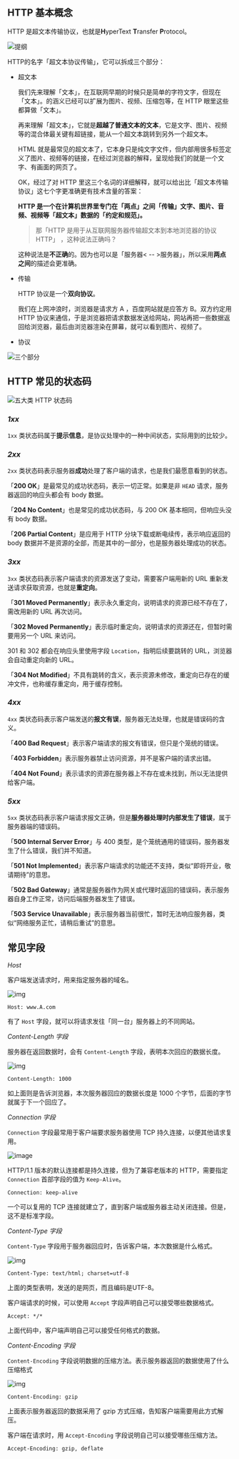## HTTP 基本概念

HTTP 是超文本传输协议，也就是**H**yperText **T**ransfer **P**rotocol。

![提纲](HTTP.assets/640.webp)

HTTP的名字「超文本协议传输」，它可以拆成三个部分：

- 超文本

  我们先来理解「文本」，在互联网早期的时候只是简单的字符文字，但现在「文本」。的涵义已经可以扩展为图片、视频、压缩包等，在 HTTP 眼里这些都算做「文本」。

  再来理解「超文本」，它就是**超越了普通文本的文本**，它是文字、图片、视频等的混合体最关键有超链接，能从一个超文本跳转到另外一个超文本。

  HTML 就是最常见的超文本了，它本身只是纯文字文件，但内部用很多标签定义了图片、视频等的链接，在经过浏览器的解释，呈现给我们的就是一个文字、有画面的网页了。

  OK，经过了对 HTTP 里这三个名词的详细解释，就可以给出比「超文本传输协议」这七个字更准确更有技术含量的答案：

  **HTTP 是一个在计算机世界里专门在「两点」之间「传输」文字、图片、音频、视频等「超文本」数据的「约定和规范」。**

  > 那「HTTP 是用于从互联网服务器传输超文本到本地浏览器的协议HTTP」 ，这种说法正确吗？

  这种说法是**不正确**的。因为也可以是「服务器< -- >服务器」，所以采用**两点之间**的描述会更准确。

- 传输

  HTTP 协议是一个**双向协议**。

  我们在上网冲浪时，浏览器是请求方 A ，百度网站就是应答方 B。双方约定用 HTTP 协议来通信，于是浏览器把请求数据发送给网站，网站再把一些数据返回给浏览器，最后由浏览器渲染在屏幕，就可以看到图片、视频了。

- 协议

![三个部分](HTTP.assets/640-1585478385616.webp)

## HTTP 常见的状态码

![五大类 HTTP 状态码](HTTP.assets/640-1585478459403.webp)

### *1xx*

`1xx` 类状态码属于**提示信息**，是协议处理中的一种中间状态，实际用到的比较少。

### *2xx*

`2xx` 类状态码表示服务器**成功**处理了客户端的请求，也是我们最愿意看到的状态。

「**200 OK**」是最常见的成功状态码，表示一切正常。如果是非 `HEAD` 请求，服务器返回的响应头都会有 body 数据。

「**204 No Content**」也是常见的成功状态码，与 200 OK 基本相同，但响应头没有 body 数据。

「**206 Partial Content**」是应用于 HTTP 分块下载或断电续传，表示响应返回的 body 数据并不是资源的全部，而是其中的一部分，也是服务器处理成功的状态。

### *3xx*

`3xx` 类状态码表示客户端请求的资源发送了变动，需要客户端用新的 URL 重新发送请求获取资源，也就是**重定向**。

「**301 Moved Permanently**」表示永久重定向，说明请求的资源已经不存在了，需改用新的 URL 再次访问。

「**302 Moved Permanently**」表示临时重定向，说明请求的资源还在，但暂时需要用另一个 URL 来访问。

301 和 302 都会在响应头里使用字段 `Location`，指明后续要跳转的 URL，浏览器会自动重定向新的 URL。

「**304 Not Modified**」不具有跳转的含义，表示资源未修改，重定向已存在的缓冲文件，也称缓存重定向，用于缓存控制。

### *4xx*

`4xx` 类状态码表示客户端发送的**报文有误**，服务器无法处理，也就是错误码的含义。

「**400 Bad Request**」表示客户端请求的报文有错误，但只是个笼统的错误。

「**403 Forbidden**」表示服务器禁止访问资源，并不是客户端的请求出错。

「**404 Not Found**」表示请求的资源在服务器上不存在或未找到，所以无法提供给客户端。

### *5xx*

`5xx` 类状态码表示客户端请求报文正确，但是**服务器处理时内部发生了错误**，属于服务器端的错误码。

「**500 Internal Server Error**」与 400 类型，是个笼统通用的错误码，服务器发生了什么错误，我们并不知道。

「**501 Not Implemented**」表示客户端请求的功能还不支持，类似“即将开业，敬请期待”的意思。

「**502 Bad Gateway**」通常是服务器作为网关或代理时返回的错误码，表示服务器自身工作正常，访问后端服务器发生了错误。

「**503 Service Unavailable**」表示服务器当前很忙，暂时无法响应服务器，类似“网络服务正忙，请稍后重试”的意思。

## 常见字段

*Host*

客户端发送请求时，用来指定服务器的域名。

![img](HTTP.assets/640-1585478540707.webp)



```
Host: www.A.com
```

有了 `Host` 字段，就可以将请求发往「同一台」服务器上的不同网站。

*Content-Length 字段*

服务器在返回数据时，会有 `Content-Length` 字段，表明本次回应的数据长度。

![img](HTTP.assets/640-1585478540725.webp)



```
Content-Length: 1000
```

如上面则是告诉浏览器，本次服务器回应的数据长度是 1000 个字节，后面的字节就属于下一个回应了。

*Connection 字段*

`Connection` 字段最常用于客户端要求服务器使用 TCP 持久连接，以便其他请求复用。

![image](HTTP.assets/640-1585478540732.webp)

HTTP/1.1 版本的默认连接都是持久连接，但为了兼容老版本的 HTTP，需要指定 `Connection` 首部字段的值为 `Keep-Alive`。

```
Connection: keep-alive
```

一个可以复用的 TCP 连接就建立了，直到客户端或服务器主动关闭连接。但是，这不是标准字段。

*Content-Type 字段*

`Content-Type` 字段用于服务器回应时，告诉客户端，本次数据是什么格式。

![img](HTTP.assets/640-1585478540744.webp)



```
Content-Type: text/html; charset=utf-8
```

上面的类型表明，发送的是网页，而且编码是UTF-8。

客户端请求的时候，可以使用 `Accept` 字段声明自己可以接受哪些数据格式。

```
Accept: */*
```

上面代码中，客户端声明自己可以接受任何格式的数据。

*Content-Encoding 字段*

`Content-Encoding` 字段说明数据的压缩方法。表示服务器返回的数据使用了什么压缩格式

![img](HTTP.assets/640-1585478540753.webp)



```
Content-Encoding: gzip
```

上面表示服务器返回的数据采用了 gzip 方式压缩，告知客户端需要用此方式解压。

客户端在请求时，用 `Accept-Encoding` 字段说明自己可以接受哪些压缩方法。

```
Accept-Encoding: gzip, deflate
```
